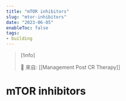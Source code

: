 ```yaml
---
title: "mTOR inhibitors"
slug: "mtor-inhibitors"
date: "2023-06-05"
enableToc: false
tags:
- building
---
```


> [!info]
>
> 🌱 來自: [[Management Post CR Therapy]]

# mTOR inhibitors

